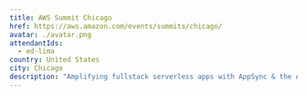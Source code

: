 ```yaml
---
title: AWS Summit Chicago
href: https://aws.amazon.com/events/summits/chicago/
avatar: ./avatar.png
attendantIds:
  - ed-lima
country: United States
city: Chicago
description: "Amplifying fullstack serverless apps with AppSync & the Amplify Framework - Join us to learn how to use AWS AppSync, the Amplify Framework and the Amplify Console to create, deploy, and host engaging fullstack serverless applications."
---
```

